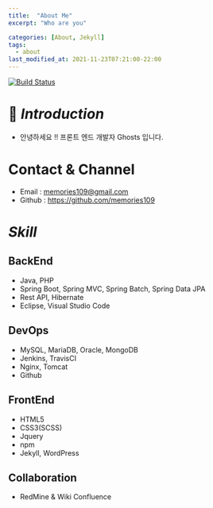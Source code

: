 ```yaml
---
title:  "About Me"
excerpt: "Who are you"

categories: [About, Jekyll]
tags:
  - about
last_modified_at: 2021-11-23T07:21:00-22:00
---
```



[![Build Status](https://travis-ci.org/joemccann/dillinger.svg?branch=master)](https://travis-ci.org/joemccann/dillinger)
# 🤔 _Introduction_
* 안녕하세요 !! 프론트 엔드 개발자 Ghosts 입니다. 

# Contact & Channel
 - Email : memories109@gmail.com
 - Github : https://github.com/memories109

# _Skill_
## BackEnd
 - Java, PHP
 - Spring Boot, Spring MVC, Spring Batch, Spring Data JPA
 - Rest API, Hibernate
 - Eclipse, Visual Studio Code
## DevOps
 - MySQL, MariaDB, Oracle, MongoDB
 - Jenkins, TravisCI
 - Nginx, Tomcat
 - Github
 
## FrontEnd
 - HTML5
 - CSS3(SCSS)
 - Jquery
 - npm
 - Jekyll, WordPress
## Collaboration
 - RedMine & Wiki Confluence

